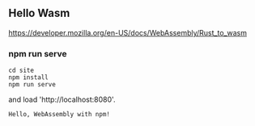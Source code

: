 ## Hello Wasm

https://developer.mozilla.org/en-US/docs/WebAssembly/Rust_to_wasm

### npm run serve

```
cd site
npm install
npm run serve
```

and load 'http://localhost:8080'.

`Hello, WebAssembly with npm!`
